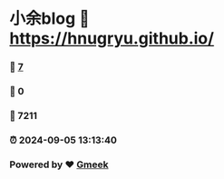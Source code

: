 # 小余blog :link: https://hnugryu.github.io/ 
### :page_facing_up: [7](https://hnugryu.github.io//tag.html) 
### :speech_balloon: 0 
### :hibiscus: 7211 
### :alarm_clock: 2024-09-05 13:13:40 
### Powered by :heart: [Gmeek](https://github.com/Meekdai/Gmeek)
